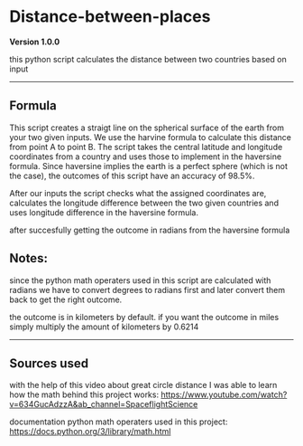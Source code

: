 # Distance-between-places

**Version 1.0.0**

this python script calculates the distance between two countries based on input

---

## Formula
This script creates a straigt line on the spherical surface of the earth from your two given inputs. 
We use the harvine formula to calculate this distance from point A to point B. The script takes the central latitude and longitude coordinates from a country and uses those to implement in the haversine formula. Since haversine implies the earth is a perfect sphere (which is not the case), the outcomes of this script have an accuracy of 98.5%.

After our inputs the script checks what the assigned coordinates are, calculates the longitude difference between the two given countries and uses longitude difference in the haversine formula.

after succesfully getting the outcome in radians from the haversine formula



## Notes:

since the python math operaters used in this script are calculated with radians we have to convert degrees to radians first and later convert them back to get the right outcome.

the outcome is in kilometers by default. if you want the outcome in miles simply multiply the amount of kilometers by 0.6214




---

## Sources used

with the help of this video about great circle distance I was able to learn how the math behind this project works:
https://www.youtube.com/watch?v=634GucAdzzA&ab_channel=SpaceflightScience

documentation python math operaters used in this project:
https://docs.python.org/3/library/math.html


